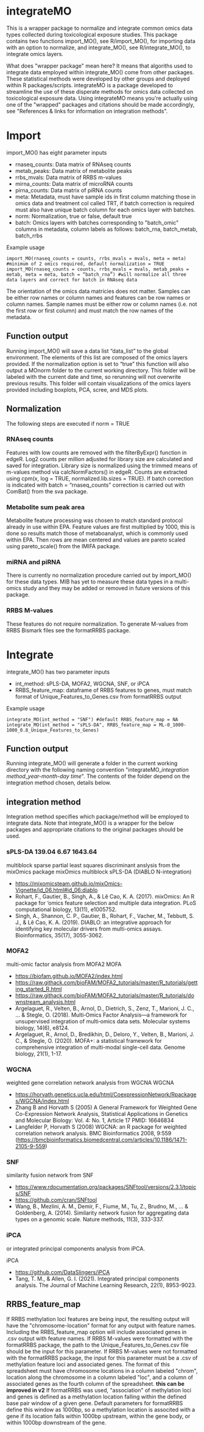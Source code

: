# integrateMO 
This is a wrapper package to normalize and integrate common omics data types collected during toxicological exposure studies. This package contains two functions import_MO(), see R/import_MO(), for importing data with an option to normalize, and integrate_MO(), see R/integrate_MO(), to integrate omics layers.

What does "wrapper package" mean here? It means that algoriths used to integrate data employed within integrate_MO() come from other packages. These statistical methods were developed by other groups and deployed within R packages/scripts. integrateMO is a package developed to streamline the use of these disperate methods for omics data collected on toxicological exposure data. Using integrateMO means you're actually using one of the "wrapped" packages and citations should be made accordingly, see "References & links for information on integration methods".

# Import
import_MO() has eight parameter inputs

- rnaseq_counts: Data matrix of RNAseq counts 
- metab_peaks: Data matrix of metabolite peaks
- rrbs_mvals: Data matrix of RRBS m-values
- mirna_counts: Data matrix of microRNA counts
- pirna_counts: Data matrix of piRNA counts
- meta: Metadata, must have sample ids in first column matching those in omics data and treatment col called TRT, if batch correction is required must also have unique batch column for each omics layer with batches. 
- norm: Normalization, true or false, default true
- batch: Omics layers with batches corresponding to "batch_omic" columns in metadata, column labels as follows: batch_rna, batch_metab, batch_rrbs

Example usage
```
import_MO(rnaseq_counts = counts, rrbs_mvals = mvals, meta = meta) #minimum of 2 omics required, default normalization = TRUE
import_MO(rnaseq_counts = counts, rrbs_mvals = mvals, metab_peaks = metab, meta = meta, batch = “batch_rna”) #will normalize all three data layers and correct for batch in RNAseq data
```
The orientation of the omics data matricies does not matter. Samples can be either row names or column names and features can be row names or column names. Sample names must be either row or column names (i.e. not the first row or first column) and must match the row names of the metadata.
## Function output
Running import_MO() will save a data list “data_list” to the global environment. The elements of this list are composed of the omics layers provided. If the normalization option is set to “true” this function will also output a MOnorm folder to the current working directory. This folder will be labeled with the current date and time, so rerunning will not overwrite previous results. This folder will contain visualizations of the omics layers provided including boxplots, PCA, scree, and MDS plots. 

## Normalization 
The following steps are executed if norm = TRUE
### RNAseq counts
Features with low counts are removed with the filterByExpr() function in edgeR. Log2 counts per million adjusted for library size are calculated and saved for integration. Library size is normalized using the trimmed means of m-values method via calcNormFactors() in edgeR. Counts are extracted using cpm(x, log = TRUE, normalized.lib.sizes = TRUE).
If batch correction is indicated with batch = “rnaseq_counts” correction is carried out with ComBat() from the sva package.
### Metabolite sum peak area
Metabolite feature processing was chosen to match standard protocol already in use within EPA. Feature values are first multiplied by 1000, this is done so results match those of metaboanalyst, which is commonly used within EPA. Then rows are mean centered and values are pareto scaled using pareto_scale() from the IMIFA package.

### miRNA and piRNA
There is currently no normalization procedure carried out by import_MO() for these data types. MIB has yet to measure these data types in a multi-omics study and they may be added or removed in future versions of this package.

### RRBS M-values
These features do not require normalization. To generate M-values from RRBS Bismark files see the formatRRBS package.

# Integrate
integrate_MO() has two parameter inputs

- int_method: sPLS-DA, MOFA2, WGCNA, SNF, or iPCA
- RRBS_feature_map: dataframe of RRBS features to genes, must match format of Unique_Features_to_Genes.csv from formatRRBS output

Example usage
```
integrate_MO(int_method = "SNF") #default RRBS_feature_map = NA
integrate_MO(int_method = "sPLS-DA", RRBS_feature_map = ML-0_1000-1000_0.8_Unique_Features_to_Genes) 
```

## Function output
Running integrate_MO() will generate a folder in the current working directory with the following naming convention "integrateMO_*integration method*_*year-month-day time*". The contents of the folder depend on the integration method chosen, details below.

## integration method
Integration method specifies which package/method will be employed to integrate data. Note that integrate_MO() is a wrapper for the below packages and appropriate citations to the original packages should be used.
### sPLS-DA 139.04 6.67 1643.64 
multiblock sparse partial least squares discriminant anslysis from the mixOmics package
mixOmics multiblock sPLS-DA (DIABLO N-integration)  
- https://mixomicsteam.github.io/mixOmics-Vignette/id_06.html#id_06:diablo  
- Rohart, F., Gautier, B., Singh, A., & Lê Cao, K. A. (2017). mixOmics: An R package for ‘omics feature selection and multiple data integration. PLoS computational biology, 13(11), e1005752.  
- Singh, A., Shannon, C. P., Gautier, B., Rohart, F., Vacher, M., Tebbutt, S. J., & Lê Cao, K. A. (2019). DIABLO: an integrative approach for identifying key molecular drivers from multi-omics assays. Bioinformatics, 35(17), 3055-3062.  

### MOFA2
multi-omic factor analysis from MOFA2
MOFA  
- https://biofam.github.io/MOFA2/index.html
- https://raw.githack.com/bioFAM/MOFA2_tutorials/master/R_tutorials/getting_started_R.html  
- https://raw.githack.com/bioFAM/MOFA2_tutorials/master/R_tutorials/downstream_analysis.html  
- Argelaguet, R., Velten, B., Arnol, D., Dietrich, S., Zenz, T., Marioni, J. C., ... & Stegle, O. (2018). Multi‐Omics Factor Analysis—a framework for unsupervised integration of multi‐omics data sets. Molecular systems biology, 14(6), e8124.  
- Argelaguet, R., Arnol, D., Bredikhin, D., Deloro, Y., Velten, B., Marioni, J. C., & Stegle, O. (2020). MOFA+: a statistical framework for comprehensive integration of multi-modal single-cell data. Genome biology, 21(1), 1-17.  


### WGCNA 
weighted gene correlation network analysis from WGCNA
WGCNA  
- https://horvath.genetics.ucla.edu/html/CoexpressionNetwork/Rpackages/WGCNA/index.html  
- Zhang B and Horvath S (2005) A General Framework for Weighted Gene Co-Expression Network Analysis, Statistical Applications in Genetics and Molecular Biology: Vol. 4: No. 1, Article 17 PMID: 16646834  
- Langfelder P, Horvath S (2008) WGCNA: an R package for weighted correlation network analysis. BMC Bioinformatics 2008, 9:559 (https://bmcbioinformatics.biomedcentral.com/articles/10.1186/1471-2105-9-559)
### SNF
similarity fusion network from SNF

- https://www.rdocumentation.org/packages/SNFtool/versions/2.3.1/topics/SNF  
- https://github.com/cran/SNFtool  
- Wang, B., Mezlini, A. M., Demir, F., Fiume, M., Tu, Z., Brudno, M., ... & Goldenberg, A. (2014). Similarity network fusion for aggregating data types on a genomic scale. Nature methods, 11(3), 333-337.

### iPCA
or integrated principal components analysis from iPCA.

iPCA  
- https://github.com/DataSlingers/iPCA  
- Tang, T. M., & Allen, G. I. (2021). Integrated principal components analysis. The Journal of Machine Learning Research, 22(1), 8953-9023.


## RRBS_feature_map
If RRBS methylation loci features are being input, the resulting output will have the "chromosome-location" format for any output with feature names. 
Including the RRBS_feature_map option will include associated genes in .csv output with feature names. If RRBS M-values were formatted with the formatRRBS 
package, the path to the Unique_Features_to_Genes.csv file should be the input for this parameter. If RRBS M-values were not formatted with the formatRRBS
package, the input for this parameter must be a .csv of methylation feature loci and associated genes. The format of this spreadsheet must have chromosome locations
in a column labeled "chrom", location along the chromosome in a column labeled "loc", and a column of associated genes as the fourth column of the spreadsheet. **this can be improved in v2**
If formatRRBS was used, "association" of methylation loci and genes is defined as a methylation location falling within the defined base pair window of a given gene. Default parameters for formatRRBS
define this window as 1000bp, so a methylation location is associted with a gene if its location falls within 1000bp upstream, within the gene body, or within 1000bp downstream of the gene. 








